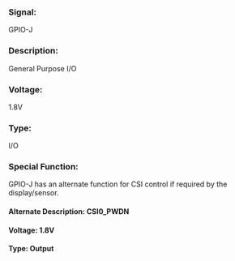### Signal:
GPIO-J

### Description:
General Purpose I/O

### Voltage:
1.8V

### Type:
I/O

### Special Function:
GPIO-J has an alternate function for CSI control if required by the display/sensor.
#### Alternate Description: CSI0_PWDN
#### Voltage: 1.8V
#### Type: Output